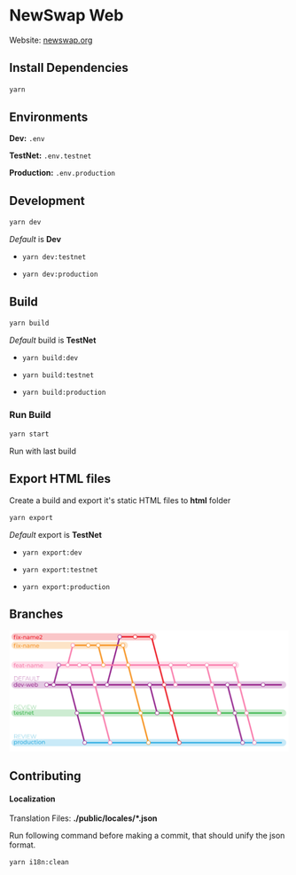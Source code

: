 # NewSwap Web

Website: [newswap.org](https://newswap.org/)

## Install Dependencies

```bash
yarn
```

## Environments 

**Dev:** `.env`

**TestNet:** `.env.testnet`

**Production:** `.env.production`

## Development 

```bash
yarn dev
```
*Default* is **Dev**

- `yarn dev:testnet`

- `yarn dev:production`

## Build

```bash
yarn build
```
*Default* build is **TestNet**

- `yarn build:dev`

- `yarn build:testnet`

- `yarn build:production`

### Run Build

```bash
yarn start
```

Run with last build

## Export HTML files

Create a build and export it's static HTML files to **html** folder

```bash
yarn export
```

*Default* export is **TestNet**

- `yarn export:dev`

- `yarn export:testnet`

- `yarn export:production`  

## Branches

![Branches](./docs/assets/repo-branches.gif)

## Contributing

#### Localization

Translation Files: **./public/locales/*.json**

Run following command before making a commit, that should unify the json format.

```bash
yarn i18n:clean
```
